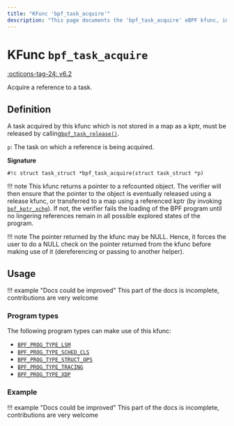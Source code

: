 ```yaml
---
title: "KFunc 'bpf_task_acquire'"
description: "This page documents the 'bpf_task_acquire' eBPF kfunc, including its definition, usage, program types that can use it, and examples."
---
```

# KFunc `bpf_task_acquire`

<!-- [FEATURE_TAG](bpf_task_acquire) -->
[:octicons-tag-24: v6.2](https://github.com/torvalds/linux/commit/3f00c52393445ed49aadc1a567aa502c6333b1a1)
<!-- [/FEATURE_TAG] -->

Acquire a reference to a task. 

## Definition

A task acquired by this kfunc which is not stored in a map as a kptr, must be released by calling[`bpf_task_release()`](bpf_task_release.md).

`p`: The task on which a reference is being acquired.

**Signature**

<!-- [KFUNC_DEF] -->
`#!c struct task_struct *bpf_task_acquire(struct task_struct *p)`

!!! note
	This kfunc returns a pointer to a refcounted object. The verifier will then ensure that the pointer to the object 
	is eventually released using a release kfunc, or transferred to a map using a referenced kptr 
	(by invoking [`bpf_kptr_xchg`](../helper-function/bpf_kptr_xchg.md)). If not, the verifier fails the 
	loading of the BPF program until no lingering references remain in all possible explored states of the program.

!!! note
	The pointer returned by the kfunc may be NULL. Hence, it forces the user to do a NULL check on the pointer returned 
	from the kfunc before making use of it (dereferencing or passing to another helper).
<!-- [/KFUNC_DEF] -->

## Usage

!!! example "Docs could be improved"
    This part of the docs is incomplete, contributions are very welcome

### Program types

The following program types can make use of this kfunc:

<!-- [KFUNC_PROG_REF] -->
- [`BPF_PROG_TYPE_LSM`](../program-type/BPF_PROG_TYPE_LSM.md)
- [`BPF_PROG_TYPE_SCHED_CLS`](../program-type/BPF_PROG_TYPE_SCHED_CLS.md)
- [`BPF_PROG_TYPE_STRUCT_OPS`](../program-type/BPF_PROG_TYPE_STRUCT_OPS.md)
- [`BPF_PROG_TYPE_TRACING`](../program-type/BPF_PROG_TYPE_TRACING.md)
- [`BPF_PROG_TYPE_XDP`](../program-type/BPF_PROG_TYPE_XDP.md)
<!-- [/KFUNC_PROG_REF] -->

### Example

!!! example "Docs could be improved"
    This part of the docs is incomplete, contributions are very welcome

